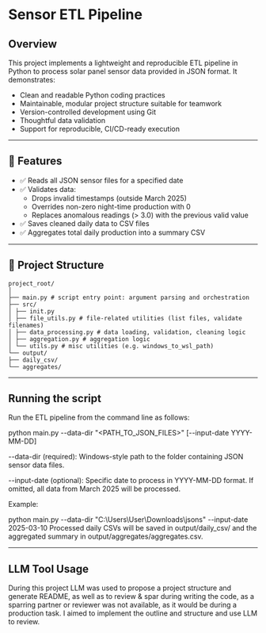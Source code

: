 # Sensor ETL Pipeline

## Overview

This project implements a lightweight and reproducible ETL pipeline in Python to process solar panel sensor data provided in JSON format. It demonstrates:

- Clean and readable Python coding practices
- Maintainable, modular project structure suitable for teamwork
- Version-controlled development using Git
- Thoughtful data validation
- Support for reproducible, CI/CD-ready execution

---

## 🔧 Features

- ✅ Reads all JSON sensor files for a specified date
- ✅ Validates data:
  - Drops invalid timestamps (outside March 2025)
  - Overrides non-zero night-time production with 0
  - Replaces anomalous readings (> 3.0) with the previous valid value
- ✅ Saves cleaned daily data to CSV files
- ✅ Aggregates total daily production into a summary CSV

---

## 📁 Project Structure

```
project_root/
│
├── main.py # script entry point: argument parsing and orchestration
├── src/
│ ├── init.py
│ ├── file_utils.py # file-related utilities (list files, validate filenames)
│ ├── data_processing.py # data loading, validation, cleaning logic
│ ├── aggregation.py # aggregation logic
│ └── utils.py # misc utilities (e.g. windows_to_wsl_path)
└── output/
├── daily_csv/
└── aggregates/
```

---

## Running the script

Run the ETL pipeline from the command line as follows:

python main.py --data-dir "<PATH_TO_JSON_FILES>" [--input-date YYYY-MM-DD]

--data-dir (required): Windows-style path to the folder containing JSON sensor data files.

--input-date (optional): Specific date to process in YYYY-MM-DD format. If omitted, all data from March 2025 will be processed.

Example:

python main.py --data-dir "C:\Users\User\Downloads\jsons" --input-date 2025-03-10
Processed daily CSVs will be saved in output/daily_csv/ and the aggregated summary in output/aggregates/aggregates.csv.

---

## LLM Tool Usage

During this project LLM was used to propose a project structure and generate README, as well as to review & spar during writing the code, as a sparring partner or reviewer was not available, as it would be during a production task. I aimed to implement the outline and structure and use LLM to review.